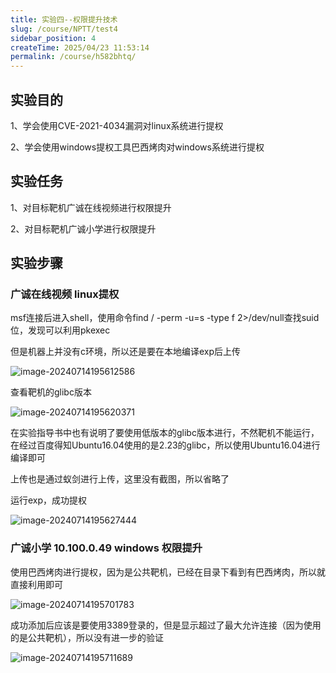 ```yaml
---
title: 实验四--权限提升技术
slug: /course/NPTT/test4
sidebar_position: 4
createTime: 2025/04/23 11:53:14
permalink: /course/h582bhtq/
---
```


## 实验目的

1、学会使用CVE-2021-4034漏洞对linux系统进行提权

2、学会使用windows提权工具巴西烤肉对windows系统进行提权

## 实验任务

1、对目标靶机广诚在线视频进行权限提升

2、对目标靶机广诚小学进行权限提升

## 实验步骤

### 广诚在线视频 linux提权

msf连接后进入shell，使用命令find / -perm -u=s -type f 2>/dev/null查找suid位，发现可以利用pkexec

但是机器上并没有c环境，所以还是要在本地编译exp后上传

![image-20240714195612586](https://img.crzliang.cn/img/202407142109051.png)                               

查看靶机的glibc版本

![image-20240714195620371](https://img.crzliang.cn/img/202407142109052.png)

 在实验指导书中也有说明了要使用低版本的glibc版本进行，不然靶机不能运行，在经过百度得知Ubuntu16.04使用的是2.23的glibc，所以使用Ubuntu16.04进行编译即可

上传也是通过蚁剑进行上传，这里没有截图，所以省略了

运行exp，成功提权

![image-20240714195627444](https://img.crzliang.cn/img/202407142109053.png)

### 广诚小学 10.100.0.49 windows 权限提升

使用巴西烤肉进行提权，因为是公共靶机，已经在目录下看到有巴西烤肉，所以就直接利用即可

 ![image-20240714195701783](https://img.crzliang.cn/img/202407142109054.png)

成功添加后应该是要使用3389登录的，但是显示超过了最大允许连接（因为使用的是公共靶机），所以没有进一步的验证

 ![image-20240714195711689](https://img.crzliang.cn/img/202407142109055.png)